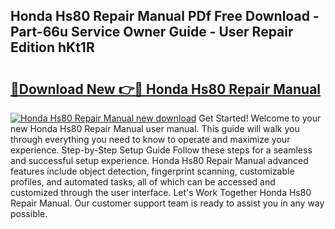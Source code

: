 ## Honda Hs80 Repair Manual PDf Free Download - Part-66u Service Owner Guide - User Repair Edition hKt1R

# <h2><a href="http://bc61980.oget.top/?id=Honda+Hs80+Repair+Manual">🔗Download New 👉🔴 Honda Hs80 Repair Manual</a></h2>

[![Honda Hs80 Repair Manual new download](https://i.imgur.com/5g1atiW.png)](http://bc61980.oget.top/?id=Honda+Hs80+Repair+Manual)
Get Started! Welcome to your new Honda Hs80 Repair Manual user manual. This guide will walk you through everything you need to know to operate and maximize your experience. Step-by-Step Setup Guide Follow these steps for a seamless and successful setup experience. Honda Hs80 Repair Manual advanced features include object detection, fingerprint scanning, customizable profiles, and automated tasks, all of which can be accessed and customized through the user interface. Let's Work Together Honda Hs80 Repair Manual. Our customer support team is ready to assist you in any way possible.
